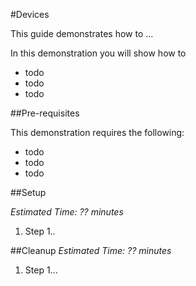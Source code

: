 #Devices

This guide demonstrates how to ...

In this demonstration you will show how to

* todo
* todo
* todo

##Pre-requisites

This demonstration requires the following:

* todo
* todo
* todo

##Setup

_Estimated Time: ?? minutes_

1. Step 1..


##Cleanup
_Estimated Time: ?? minutes_

1. Step 1...
